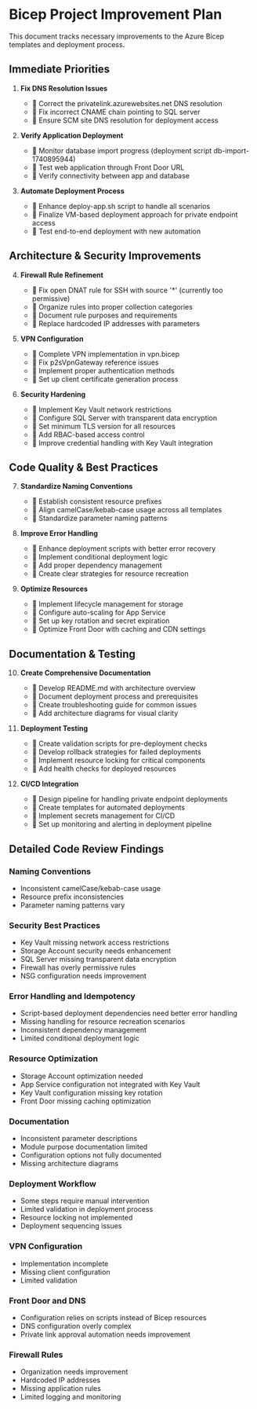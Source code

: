 # Bicep Project Improvement Plan

This document tracks necessary improvements to the Azure Bicep templates and deployment process.

## Immediate Priorities

1. **Fix DNS Resolution Issues**
   -  Correct the privatelink.azurewebsites.net DNS resolution
   -  Fix incorrect CNAME chain pointing to SQL server
   -  Ensure SCM site DNS resolution for deployment access

2. **Verify Application Deployment**
   -  Monitor database import progress (deployment script db-import-1740895944)
   -  Test web application through Front Door URL
   -  Verify connectivity between app and database

3. **Automate Deployment Process**
   -  Enhance deploy-app.sh script to handle all scenarios
   -  Finalize VM-based deployment approach for private endpoint access
   -  Test end-to-end deployment with new automation

## Architecture & Security Improvements

4. **Firewall Rule Refinement**
   -  Fix open DNAT rule for SSH with source '*' (currently too permissive)
   -  Organize rules into proper collection categories
   -  Document rule purposes and requirements
   -  Replace hardcoded IP addresses with parameters

5. **VPN Configuration**
   -  Complete VPN implementation in vpn.bicep
   -  Fix p2sVpnGateway reference issues
   -  Implement proper authentication methods
   -  Set up client certificate generation process

6. **Security Hardening**
   -  Implement Key Vault network restrictions
   -  Configure SQL Server with transparent data encryption
   -  Set minimum TLS version for all resources
   -  Add RBAC-based access control
   -  Improve credential handling with Key Vault integration

## Code Quality & Best Practices

7. **Standardize Naming Conventions**
   -  Establish consistent resource prefixes
   -  Align camelCase/kebab-case usage across all templates
   -  Standardize parameter naming patterns

8. **Improve Error Handling**
   -  Enhance deployment scripts with better error recovery
   -  Implement conditional deployment logic
   -  Add proper dependency management
   -  Create clear strategies for resource recreation

9. **Optimize Resources**
   -  Implement lifecycle management for storage
   -  Configure auto-scaling for App Service
   -  Set up key rotation and secret expiration
   -  Optimize Front Door with caching and CDN settings

## Documentation & Testing

10. **Create Comprehensive Documentation**
    -  Develop README.md with architecture overview
    -  Document deployment process and prerequisites
    -  Create troubleshooting guide for common issues
    -  Add architecture diagrams for visual clarity

11. **Deployment Testing**
    -  Create validation scripts for pre-deployment checks
    -  Develop rollback strategies for failed deployments
    -  Implement resource locking for critical components
    -  Add health checks for deployed resources

12. **CI/CD Integration**
    -  Design pipeline for handling private endpoint deployments
    -  Create templates for automated deployments
    -  Implement secrets management for CI/CD
    -  Set up monitoring and alerting in deployment pipeline

## Detailed Code Review Findings

### Naming Conventions
- Inconsistent camelCase/kebab-case usage
- Resource prefix inconsistencies
- Parameter naming patterns vary

### Security Best Practices
- Key Vault missing network access restrictions
- Storage Account security needs enhancement
- SQL Server missing transparent data encryption
- Firewall has overly permissive rules
- NSG configuration needs improvement

### Error Handling and Idempotency
- Script-based deployment dependencies need better error handling
- Missing handling for resource recreation scenarios
- Inconsistent dependency management
- Limited conditional deployment logic

### Resource Optimization
- Storage Account optimization needed
- App Service configuration not integrated with Key Vault
- Key Vault configuration missing key rotation
- Front Door missing caching optimization

### Documentation
- Inconsistent parameter descriptions
- Module purpose documentation limited
- Configuration options not fully documented
- Missing architecture diagrams

### Deployment Workflow
- Some steps require manual intervention
- Limited validation in deployment process
- Resource locking not implemented
- Deployment sequencing issues

### VPN Configuration
- Implementation incomplete
- Missing client configuration
- Limited validation

### Front Door and DNS
- Configuration relies on scripts instead of Bicep resources
- DNS configuration overly complex
- Private link approval automation needs improvement

### Firewall Rules
- Organization needs improvement
- Hardcoded IP addresses
- Missing application rules
- Limited logging and monitoring